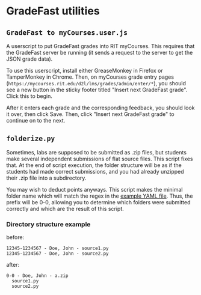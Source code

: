 # GradeFast utilities

## `GradeFast to myCourses.user.js`

A userscript to put GradeFast grades into RIT myCourses. This requires that
the GradeFast server be running (it sends a request to the server to get the
JSON grade data).

To use this userscript, install either GreaseMonkey in Firefox or TamperMonkey
in Chrome. Then, on myCourses grade entry pages
(`https://mycourses.rit.edu/d2l/lms/grades/admin/enter/*`), you should see a
new button in the sticky footer titled "Insert next GradeFast grade". Click
this to begin.

After it enters each grade and the corresponding feedback, you should look it
over, then click Save. Then, click "Insert next GradeFast grade" to continue
on to the next.

## `folderize.py`

Sometimes, labs are supposed to be submitted as .zip files, but students make
several independent submissions of flat source files. This script fixes that.
At the end of script execution, the folder structure will be as if the students
had made correct submissions, and you had already unzipped their .zip file into
a subdirectory.

You may wish to deduct points anyways. This script makes the minimal folder name
which will match the regex in the
[example YAML file](https://github.com/jhartz/gradefast/wiki/YAML-Format#example).
Thus, the prefix will be 0-0, allowing you to determine which folders were
submitted correctly and which are the result of this script.

### Directory structure example
before:

    12345-1234567 - Doe, John - source1.py
    12345-1234567 - Doe, John - source2.py
after:

    0-0 - Doe, John - a.zip
      source1.py
      source2.py
